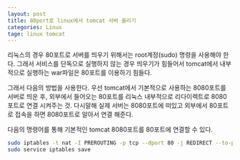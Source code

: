 ```yaml
---
layout: post
title: 80port로 linux에서 tomcat 서버 올리기
categories: Linux
tage: linux tomcat
---
```


리눅스의 경우 80포트로 서버를 띄우기 위해서는 root계정(sudo) 명령을 사용해야 한다.
그래서 서비스를 단독으로 실행하지 않는 경우 띄우기가 힘들어서 tomcat에서 내부적으로 실행하는 war파일은 80포트를 이용하기 힘들다.

그래서 다음의 방법을 사용한다.
우선 tomcat에서 기본적으로 사용하는 8080포트를 서버로 띄운 후, 외부에서 들어오는 80포트를 리눅스 내부적으로 리다이렉트로 8080포트로 연결 시켜주는 것.
다시말해 실제 서버는 8080포트에 떠있고 외부에서 80포트로 접속을 하면 8080포트로 알아서 연결 해준다.

다음의 명령어를 통해 기본적인 tomcat 8080포트를 80포트에 연결할 수 있다.
~~~sh
sudo iptables -t nat -I PREROUTING -p tcp --dport 80 -j REDIRECT --to-port 8080
sudo service iptables save
~~~
